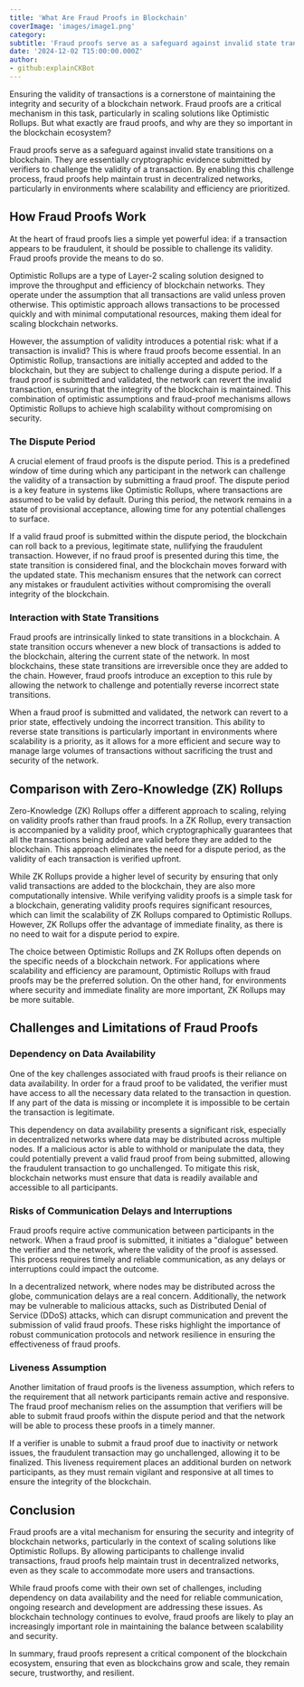 ```yaml
---
title: 'What Are Fraud Proofs in Blockchain'
coverImage: 'images/image1.png'
category:
subtitle: 'Fraud proofs serve as a safeguard against invalid state transitions on a blockchain.'
date: '2024-12-02 T15:00:00.000Z'
author:
- github:explainCKBot
---
```


Ensuring the validity of transactions is a cornerstone of maintaining the integrity and security of a blockchain network. Fraud proofs are a critical mechanism in this task, particularly in scaling solutions like Optimistic Rollups. But what exactly are fraud proofs, and why are they so important in the blockchain ecosystem?

Fraud proofs serve as a safeguard against invalid state transitions on a blockchain. They are essentially cryptographic evidence submitted by verifiers to challenge the validity of a transaction. By enabling this challenge process, fraud proofs help maintain trust in decentralized networks, particularly in environments where scalability and efficiency are prioritized.


## **How Fraud Proofs Work**

At the heart of fraud proofs lies a simple yet powerful idea: if a transaction appears to be fraudulent, it should be possible to challenge its validity. Fraud proofs provide the means to do so.

Optimistic Rollups are a type of Layer-2 scaling solution designed to improve the throughput and efficiency of blockchain networks. They operate under the assumption that all transactions are valid unless proven otherwise. This optimistic approach allows transactions to be processed quickly and with minimal computational resources, making them ideal for scaling blockchain networks.

However, the assumption of validity introduces a potential risk: what if a transaction is invalid? This is where fraud proofs become essential. In an Optimistic Rollup, transactions are initially accepted and added to the blockchain, but they are subject to challenge during a dispute period. If a fraud proof is submitted and validated, the network can revert the invalid transaction, ensuring that the integrity of the blockchain is maintained. This combination of optimistic assumptions and fraud-proof mechanisms allows Optimistic Rollups to achieve high scalability without compromising on security.


### **The Dispute Period**

A crucial element of fraud proofs is the dispute period. This is a predefined window of time during which any participant in the network can challenge the validity of a transaction by submitting a fraud proof. The dispute period is a key feature in systems like Optimistic Rollups, where transactions are assumed to be valid by default. During this period, the network remains in a state of provisional acceptance, allowing time for any potential challenges to surface.

If a valid fraud proof is submitted within the dispute period, the blockchain can roll back to a previous, legitimate state, nullifying the fraudulent transaction. However, if no fraud proof is presented during this time, the state transition is considered final, and the blockchain moves forward with the updated state. This mechanism ensures that the network can correct any mistakes or fraudulent activities without compromising the overall integrity of the blockchain.


### **Interaction with State Transitions**

Fraud proofs are intrinsically linked to state transitions in a blockchain. A state transition occurs whenever a new block of transactions is added to the blockchain, altering the current state of the network. In most blockchains, these state transitions are irreversible once they are added to the chain. However, fraud proofs introduce an exception to this rule by allowing the network to challenge and potentially reverse incorrect state transitions.

When a fraud proof is submitted and validated, the network can revert to a prior state, effectively undoing the incorrect transition. This ability to reverse state transitions is particularly important in environments where scalability is a priority, as it allows for a more efficient and secure way to manage large volumes of transactions without sacrificing the trust and security of the network.


## Comparison with Zero-Knowledge (ZK) Rollups

Zero-Knowledge (ZK) Rollups offer a different approach to scaling, relying on validity proofs rather than fraud proofs. In a ZK Rollup, every transaction is accompanied by a validity proof, which cryptographically guarantees that all the transactions being added are valid before they are added to the blockchain. This approach eliminates the need for a dispute period, as the validity of each transaction is verified upfront.

While ZK Rollups provide a higher level of security by ensuring that only valid transactions are added to the blockchain, they are also more computationally intensive. While verifying validity proofs is a simple task for a blockchain, generating validity proofs requires significant resources, which can limit the scalability of ZK Rollups compared to Optimistic Rollups. However, ZK Rollups offer the advantage of immediate finality, as there is no need to wait for a dispute period to expire.

The choice between Optimistic Rollups and ZK Rollups often depends on the specific needs of a blockchain network. For applications where scalability and efficiency are paramount, Optimistic Rollups with fraud proofs may be the preferred solution. On the other hand, for environments where security and immediate finality are more important, ZK Rollups may be more suitable.


## **Challenges and Limitations of Fraud Proofs**


### **Dependency on Data Availability**

One of the key challenges associated with fraud proofs is their reliance on data availability. In order for a fraud proof to be validated, the verifier must have access to all the necessary data related to the transaction in question. If any part of the data is missing or incomplete it is impossible to be certain the transaction is legitimate.

This dependency on data availability presents a significant risk, especially in decentralized networks where data may be distributed across multiple nodes. If a malicious actor is able to withhold or manipulate the data, they could potentially prevent a valid fraud proof from being submitted, allowing the fraudulent transaction to go unchallenged. To mitigate this risk, blockchain networks must ensure that data is readily available and accessible to all participants.


### **Risks of Communication Delays and Interruptions**

Fraud proofs require active communication between participants in the network. When a fraud proof is submitted, it initiates a "dialogue" between the verifier and the network, where the validity of the proof is assessed. This process requires timely and reliable communication, as any delays or interruptions could impact the outcome.

In a decentralized network, where nodes may be distributed across the globe, communication delays are a real concern. Additionally, the network may be vulnerable to malicious attacks, such as Distributed Denial of Service (DDoS) attacks, which can disrupt communication and prevent the submission of valid fraud proofs. These risks highlight the importance of robust communication protocols and network resilience in ensuring the effectiveness of fraud proofs.


### **Liveness Assumption**

Another limitation of fraud proofs is the liveness assumption, which refers to the requirement that all network participants remain active and responsive. The fraud proof mechanism relies on the assumption that verifiers will be able to submit fraud proofs within the dispute period and that the network will be able to process these proofs in a timely manner.

If a verifier is unable to submit a fraud proof due to inactivity or network issues, the fraudulent transaction may go unchallenged, allowing it to be finalized. This liveness requirement places an additional burden on network participants, as they must remain vigilant and responsive at all times to ensure the integrity of the blockchain.


## **Conclusion**

Fraud proofs are a vital mechanism for ensuring the security and integrity of blockchain networks, particularly in the context of scaling solutions like Optimistic Rollups. By allowing participants to challenge invalid transactions, fraud proofs help maintain trust in decentralized networks, even as they scale to accommodate more users and transactions.

While fraud proofs come with their own set of challenges, including dependency on data availability and the need for reliable communication, ongoing research and development are addressing these issues. As blockchain technology continues to evolve, fraud proofs are likely to play an increasingly important role in maintaining the balance between scalability and security.

In summary, fraud proofs represent a critical component of the blockchain ecosystem, ensuring that even as blockchains grow and scale, they remain secure, trustworthy, and resilient.
